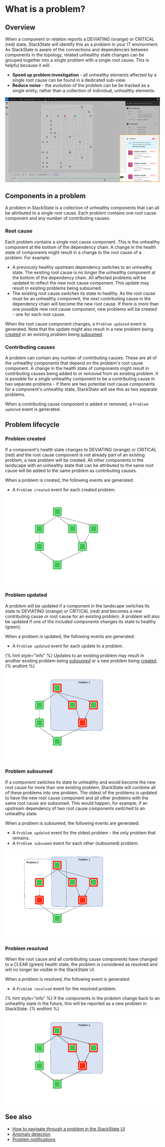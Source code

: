 # What is a problem?

## Overview

When a component or relation reports a DEVIATING \(orange\) or CRITICAL \(red\) state, StackState will identify this as a problem in your IT environment. As StackState is aware of the connections and dependencies between components in the topology, related unhealthy state changes can be grouped together into a single problem with a single root cause. This is helpful because it will:

* **Speed up problem investigation** - all unhealthy elements affected by a single root cause can be found in a dedicated sub-view.
* **Reduce noise** - the evolution of the problem can be be tracked as a single entity, rather than a collection of individual, unhealthy elements.

![Problems in View Details pane](../../.gitbook/assets/v45_problem_summary.png)

## Components in a problem

A problem in StackState is a collection of unhealthy components that can all be attributed to a single root cause. Each problem contains one root cause component and any number of contributing causes.

### Root cause

Each problem contains a single root cause component. This is the unhealthy component at the bottom of the dependency chain. A change in the health state of components might result in a change to the root cause of a problem. For example:

- A previously healthy upstream dependency switches to an unhealthy state. The existing root cause is no longer the unhealthy component at the bottom of the dependency chain. All affected problems will be updated to reflect the new root cause component. This update may result in existing problems being subsumed.
- The existing root cause switches its state to healthy. As the root cause must be an unhealthy component, the next contributing cause in the dependency chain will become the new root cause. If there is more than one possible new root cause component, new problems will be created - one for each root cause.

When the root cause component changes, a `Problem updated` event is generated. Note that the update might also result in a new problem being [created](#problem-created) or an existing problem being [subsumed](#problem-subsumed).

### Contributing causes

A problem can contain any number of contributing causes. These are all of the unhealthy components that depend on the problem's root cause component. A change in the health state of components might result in contributing causes being added to or removed from an existing problem. It is possible for a single unhealthy component to be a contributing cause in two separate problems - if there are two potential root cause components for a component's unhealthy state, StackState will see this as two separate problems. 

When a contributing cause component is added or removed, a `Problem updated` event is generated.

## Problem lifecycle

### Problem created

If a component's health state changes to DEVIATING (orange) or CRITICAL (red) and the root cause component is not already part of an existing problem, a new problem will be created. All other components in the landscape with an unhealthy state that can be attributed to the same root cause will be added to the same problem as contributing causes. 

When a problem is created, the following events are generated:

* A `Problem created` event for each created problem.

![Problem created](/.gitbook/assets/problem_created_animation.gif)

### Problem updated

A problem will be updated if a component in the landscape switches its state to DEVIATING (orange) or CRITICAL (red) and becomes a new contributing cause or root cause for an existing problem. A problem will also be updated if one of the included components changes its state to healthy (green).

When a problem is updated, the following events are generated:

* A `Problem updated` event for each update to a problem.

{% hint style="info" %}
Updates to an existing problem may result in another existing problem being [subsumed](#problem-subsumed) or a new problem being [created](#problem-created).
{% endhint %}

![Problem updated](/.gitbook/assets/problem_updated_animation.gif)

### Problem subsumed

If a component switches its state to unhealthy and would become the new root cause for more than one existing problem, StackState will combine all of these problems into one problem. The oldest of the problems is updated to have the new root cause component and all other problems with the same root cause are subsumed. This would happen, for example, if an upstream dependency of two root cause components switched to an unhealthy state.

When a problem is subsumed, the following events are generated:

* A `Problem updated` event for the oldest problem - the only problem that remains.
* A `Problem subsumed` event for each other (subsumed) problem.

![Problem subsumed](/.gitbook/assets/problem_subsumed_animation.gif)

### Problem resolved

When the root cause and all contributing cause components have changed to a CLEAR \(green\) health state, the problem is considered as resolved and will no longer be visible in the StackState UI. 

When a problem is resolved, the following event is generated:

* A `Problem resolved` event for the resolved problem.

{% hint style="info" %}
If the components in the problem change back to an unhealthy state in the future, this will be reported as a new problem in StackState.
{% endhint %}

![Problem resolved](/.gitbook/assets/problem_resolved_animation.gif)

## See also

* [How to navigate through a problem in the StackState UI](problem_investigation.md)
* [Anomaly detection](../concepts/anomaly-detection.md)
* [Problem notifications](problem_notifications.md)
